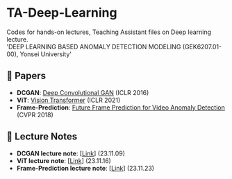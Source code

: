 # TA-Deep-Learning
Codes for hands-on lectures, Teaching Assistant files on Deep learning lecture.  
'DEEP LEARNING BASED ANOMALY DETECTION MODELING (GEK6207.01-00), Yonsei University'

## 📰 Papers
* <strong>DCGAN</strong>: [Deep Convolutional GAN](https://arxiv.org/pdf/1511.06434.pdf) (ICLR 2016)
* <strong>ViT</strong>: [Vision Transformer](https://arxiv.org/pdf/2010.11929.pdf) (ICLR 2021)
* <strong>Frame-Prediction</strong>: [Future Frame Prediction for Video Anomaly Detection](https://openaccess.thecvf.com/content_cvpr_2018/papers/Liu_Future_Frame_Prediction_CVPR_2018_paper.pdf) (CVPR 2018)

## 📖 Lecture Notes
* <strong>DCGAN lecture note</strong>: [[Link](https://shacoding.com/2023/11/24/%ec%bd%94%eb%94%a9-%ec%8b%a4%ec%8a%b5-deep-convolutional-generative-adversarial-networks/)] (23.11.09)
* <strong>ViT lecture note</strong>: [[Link](https://shacoding.com/2023/11/24/%ec%bd%94%eb%94%a9-%ec%8b%a4%ec%8a%b5-vision-transformer/)] (23.11.16)
* <strong>Frame-Prediction lecture note</strong>: [[Link](https://shacoding.com/2023/11/24/%ec%bd%94%eb%94%a9-%ec%8b%a4%ec%8a%b5-future-frame-prediction-for-anomaly-detection/)] (23.11.23)


